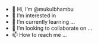 - 👋 Hi, I’m @mukulbhambu
- 👀 I’m interested in 
- 🌱 I’m currently learning ...
- 💞️ I’m looking to collaborate on ...
- 📫 How to reach me ...

<!---
mukulbhambu/mukulbhambu is a ✨ special ✨ repository because its `README.md` (this file) appears on your GitHub profile.
You can click the Preview link to take a look at your changes.
--->
